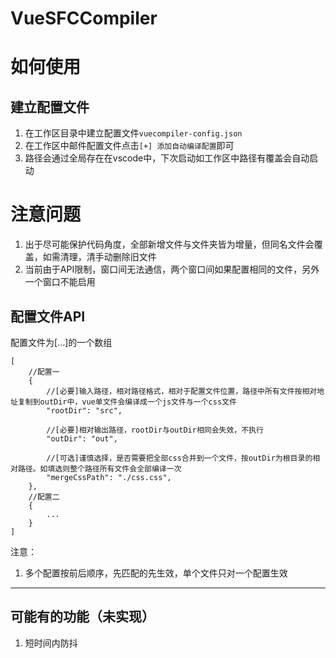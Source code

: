 # VueSFCCompiler

# 如何使用
## 建立配置文件
1. 在工作区目录中建立配置文件`vuecompiler-config.json`
2. 在工作区中邮件配置文件点击`[+] 添加自动编译配置`即可
3. 路径会通过全局存在在vscode中，下次启动如工作区中路径有覆盖会自动启动

# 注意问题
1. 出于尽可能保护代码角度，全部新增文件与文件夹皆为增量，但同名文件会覆盖，如需清理，清手动删除旧文件
2. 当前由于API限制，窗口间无法通信，两个窗口间如果配置相同的文件，另外一个窗口不能启用

## 配置文件API
配置文件为[...]的一个数组
```
[
    //配置一
    {
        //[必要]输入路径，相对路径格式，相对于配置文件位置，路径中所有文件按相对地址复制到outDir中，vue单文件会编译成一个js文件与一个css文件
        "rootDir": "src",

        //[必要]相对输出路径，rootDir与outDir相同会失效，不执行
        "outDir": "out",

        //[可选]谨慎选择，是否需要把全部css合并到一个文件，按outDir为根目录的相对路径。如填选则整个路径所有文件会全部编译一次
        "mergeCssPath": "./css.css",
    },
    //配置二
    {
        ...
    }
]
```
注意：
1. 多个配置按前后顺序，先匹配的先生效，单个文件只对一个配置生效

---

## 可能有的功能（未实现）
1. 短时间内防抖

